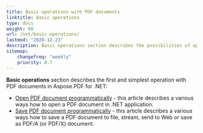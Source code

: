 ```yaml
---
title: Basic operations with PDF documents
linktitle: Basic operations
type: docs
weight: 60
url: /net/basic-operations/
lastmod: "2020-12-23"
description: Basic operations section describes the possibilities of opening and saving PDF documents using the Aspose.PDF library.
sitemap:
    changefreq: "weekly"
    priority: 0.7
---
```


**Basic operations** section describes the first and simplest operation with PDF documents in Aspose.PDF for .NET:

- [Open PDF document programmatically](/pdf/net/open-pdf-document/) - this article describes a various ways how to open a PDF document in .NET application.
- [Save PDF document programmatically](/pdf//net/save-pdf-document/) - this article describes a various ways how to save a PDF document to file, stream, send to Web or save as PDF/A (or PDF/X) document.
